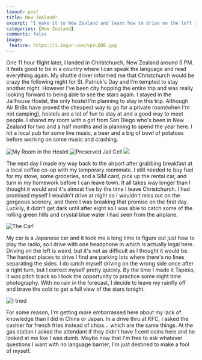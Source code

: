 ```yaml
---
layout: post
title: New Zealand!
excerpt: "I make it to New Zealand and learn how to drive on the left side of the road."
categories: [New Zealand]
comments: false
image:
 feature: https://i.imgur.com/vpVuQOE.jpg
---
```


One 11 hour flight later, I landed in Christchurch, New Zealand around 5 PM. It feels good to be in a country where I can speak the language and read everything again. My shuttle driver informed me that Christchurch would be crazy the following night for St. Patrick's Day and I'm tempted to stay another night. However I've been city hopping the entire trip and was really looking forward to being able to see the stars again. I stayed in the Jailhouse Hostel, the only hostel I'm planning to stay in this trip. Although Air BnBs have proved the cheapest way to go for a private room(when I'm not camping), hostels are a lot of fun to stay at and a good way to meet people. I shared my room with a girl from San Diego who's been in New Zealand for two and a half months and is planning to spend the year here. I hit a local pub for some live music, a beer and a big of bowl of potatoes before working on some music and crashing.

![My Room in the Hostel](https://i.imgur.com/gs8elWBm.jpg) ![Preserved Jail Cell](https://i.imgur.com/ZWuKJnHm.jpg) ![](https://i.imgur.com/CyRAXpZm.jpg)

The next day I made my way back to the airport after grabbing breakfast at a local coffee co-op with my temporary roommate. I still needed to buy fuel for my stove, some groceries, and a SIM card, pick up the rental car, and turn in my homework before I can leave town. It all takes way longer than I thought it would and it's almost five by the time I leave Christchurch. I had promised myself I wouldn't drive at night so I wouldn't miss out on the gorgeous scenery, and there I was breaking that promise on the first day. Luckily, it didn't get dark until after eight so I was able to catch some of the rolling green hills and crystal blue water I had seen from the airplane.

![The Car!](https://i.imgur.com/60NIB4Jm.jpg)

My car is a Japanese car and it took me a long time to figure out just how to play the radio, so I drive with one headphone in which is actually legal here. Driving on the left is weird, but it's not as difficult as I thought it would be. The hardest places to drive I find are parking lots where there's no lines separating the sides. I do catch myself driving on the wrong side once after a right turn, but I correct myself pretty quickly. By the time I made it Tapeko, it was pitch black so I took the opportunity to practice some night time photography. With no rain in the forecast, I decide to leave my rainfly off and brave the cold to get a full view of the stars tonight.

![I tried](https://i.imgur.com/ULi5ykum.jpg)

For some reason, I'm getting more embarrassed here about my lack of knowledge than I did in China or Japan. In a drive thru at KFC, I asked the cashier for french fries instead of chips... which are the same things. At the gas station I asked the attendant if they didn't have 1 cent coins here and he looked at me like I was dumb. Maybe now that I'm free to ask whatever questions I want with no language barrier, I'm just destined to make a fool of myself.


